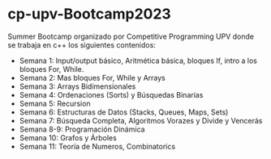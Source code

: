 ﻿# cp-upv-Bootcamp2023
 Summer Bootcamp organizado por Competitive Programming UPV donde se trabaja en c++ los siguientes contenidos:
- Semana 1: Input/output básico, Aritmética básica, bloques If, intro a los bloques For, While.
- Semana 2: Mas bloques For, While y Arrays
- Semana 3: Arrays Bidimensionales
- Semana 4: Ordenaciones (Sorts) y Búsquedas Binarias
- Semana 5: Recursion
- Semana 6: Estructuras de Datos (Stacks, Queues, Maps, Sets)
- Semana 7: Búsqueda Completa, Algoritmos Vorazes y Divide y Vencerás
- Semana 8-9: Programación Dinámica
- Semana 10: Grafos y Árboles
- Semana 11: Teoría de Numeros, Combinatorics
